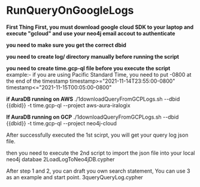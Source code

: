 # RunQueryOnGoogleLogs

**First Thing First, you must download google cloud SDK to your laptop and execute "gcloud" and use your neo4j email accout to authenticate**

**you need to make sure you get the correct dbid**

**you need to create log/ directory manually before running the script**

**you need to create time.gcp-ql file before you execute the script**
example:- if you are using Pacific Standard Time, you need to put -0800 at the end of the timestamp
timestamp>="2021-11-14T23:55:00-0800"
timestamp<="2021-11-15T00:05:00-0800"

**if AuraDB running on AWS**
./1downloadQueryFromGCPLogs.sh --dbid {{dbid}} -t time.gcp-ql --project aws-aura-iralogix

**If AuraDB running on GCP**
./1downloadQueryFromGCPLogs.sh --dbid {{dbid}} -t time.gcp-ql --project neo4j-cloud

After successfully executed the 1st scirpt, you will get your query log json file. 

then you need to execute the 2nd script to import the json file into your local neo4j databae
2LoadLogToNeo4jDB.cypher


After step 1 and 2, you can draft you own search statement, You can use 3 as an example and start point.
3queryQueryLog.cypher
